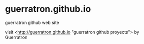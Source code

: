 # guerratron.github.io
guerratron github web site  

visit <http://guerratron.github.io "guerratron github proyects">
by Guerratron
